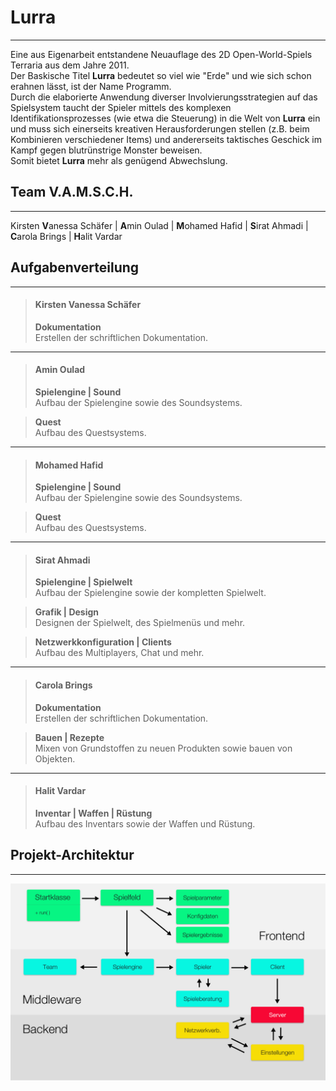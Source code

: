 ﻿# **Lurra**
- - - - - - - - - - - - - - - - - - -
Eine aus Eigenarbeit entstandene Neuauflage des 2D Open-World-Spiels Terraria aus dem Jahre 2011.<br>
Der Baskische Titel **Lurra** bedeutet so viel wie "Erde" und wie sich schon erahnen lässt, ist der Name Programm.<br> 
Durch die elaborierte Anwendung diverser Involvierungsstrategien auf das Spielsystem taucht der Spieler
mittels des komplexen Identifikationsprozesses (wie etwa die Steuerung) in die Welt von **Lurra** ein<br>
und muss sich einerseits kreativen Herausforderungen stellen (z.B. beim Kombinieren verschiedener Items) und andererseits taktisches Geschick im Kampf
gegen blutrünstrige Monster beweisen.<br>
Somit bietet **Lurra** mehr als genügend Abwechslung.

## **Team V.A.M.S.C.H.**
- - - - - - - - - - - - - - - - - - -
 Kirsten **V**anessa Schäfer | **A**min Oulad | **M**ohamed Hafid | **S**irat Ahmadi | **C**arola Brings | **H**alit Vardar 

## **Aufgabenverteilung**
- - - - - - - - - - - - - - - - - - -
> #### **Kirsten Vanessa Schäfer**
> **Dokumentation**<br>
> Erstellen der schriftlichen Dokumentation.

- - - - - - - - - - - - - - - - - - -
> #### **Amin Oulad**
> **Spielengine | Sound**<br>
> Aufbau der Spielengine sowie des Soundsystems.

> **Quest**<br>
> Aufbau des Questsystems.

- - - - - - - - - - - - - - - - - - -
> #### **Mohamed Hafid**
> **Spielengine | Sound**<br>
> Aufbau der Spielengine sowie des Soundsystems.

> **Quest**<br>
> Aufbau des Questsystems.

- - - - - - - - - - - - - - - - - - -
> #### **Sirat Ahmadi**
> **Spielengine | Spielwelt**<br>
> Aufbau der Spielengine sowie der kompletten Spielwelt.

> **Grafik | Design**<br>
> Designen der Spielwelt, des Spielmen&uuml;s und mehr.

> **Netzwerkkonfiguration | Clients**<br>
>  Aufbau des Multiplayers, Chat und mehr. 

- - - - - - - - - - - - - - - - - - -
> #### **Carola Brings**
> **Dokumentation**<br>
> Erstellen der schriftlichen Dokumentation.

> **Bauen | Rezepte**<br>
> Mixen von Grundstoffen zu neuen Produkten sowie bauen von Objekten.

- - - - - - - - - - - - - - - - - - -
> #### **Halit Vardar**
> **Inventar | Waffen | R&uuml;stung**<br>
> Aufbau des Inventars sowie der Waffen und R&uuml;stung.

## **Projekt-Architektur**
- - - - - - - - - - - - - - - - - - -
![Projekt Architektur](img/UML.jpg)